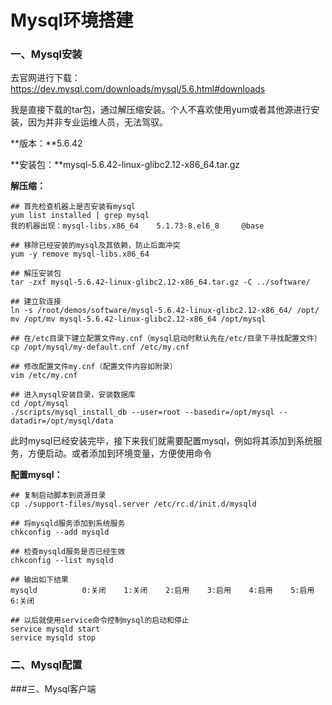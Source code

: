# Mysql环境搭建

### 一、Mysql安装

去官网进行下载：https://dev.mysql.com/downloads/mysql/5.6.html#downloads

我是直接下载的tar包，通过解压缩安装。个人不喜欢使用yum或者其他源进行安装，因为并非专业运维人员，无法驾驭。

**版本：**5.6.42

**安装包：**mysql-5.6.42-linux-glibc2.12-x86_64.tar.gz

**解压缩：**

```shell
## 首先检查机器上是否安装有mysql
yum list installed | grep mysql
我的机器出现：mysql-libs.x86_64    5.1.73-8.el6_8     @base

## 移除已经安装的mysql及其依赖，防止后面冲突
yum -y remove mysql-libs.x86_64

## 解压安装包
tar -zxf mysql-5.6.42-linux-glibc2.12-x86_64.tar.gz -C ../software/

## 建立软连接
ln -s /root/demos/software/mysql-5.6.42-linux-glibc2.12-x86_64/ /opt/
mv /opt/mv mysql-5.6.42-linux-glibc2.12-x86_64 /opt/mysql 

```

```shell
## 在/etc目录下建立配置文件my.cnf（mysql启动时默认先在/etc/目录下寻找配置文件）
cp /opt/mysql/my-default.cnf /etc/my.cnf

## 修改配置文件my.cnf（配置文件内容如附录）
vim /etc/my.cnf

## 进入mysql安装目录，安装数据库
cd /opt/mysql
./scripts/mysql_install_db --user=root --basedir=/opt/mysql --datadir=/opt/mysql/data
```

此时mysql已经安装完毕，接下来我们就需要配置mysql，例如将其添加到系统服务，方便启动。或者添加到环境变量，方便使用命令

**配置mysql：**

```shell
## 复制启动脚本到资源目录
cp ./support-files/mysql.server /etc/rc.d/init.d/mysqld

## 将mysqld服务添加到系统服务
chkconfig --add mysqld

## 检查mysqld服务是否已经生效
chkconfig --list mysqld

## 输出如下结果
mysqld         	0:关闭	1:关闭	2:启用	3:启用	4:启用	5:启用	6:关闭

## 以后就使用service命令控制mysql的启动和停止
service mysqld start
service mysqld stop
```



### 二、Mysql配置

###三、Mysql客户端